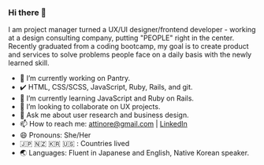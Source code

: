 ### Hi there 👋
I am project manager turned a UX/UI designer/frontend developer - working at a design consulting company, putting "PEOPLE" right in the center. Recently graduated from a coding bootcamp, my goal is to create product and services to solve problems people face on a daily basis with the newly learned skill. 

- 🔭 I’m currently working on Pantry.
- ✔️ HTML, CSS/SCSS, JavaScript, Ruby, Rails, and git.
- 🌱 I’m currently learning JavaScript and Ruby on Rails.
- 👯 I’m looking to collaborate on UX projects.
- 💬 Ask me about user research and business design.
- 📫 How to reach me: attinore@gmail.com | <a href="https://https://www.linkedin.com/in/hongjoo/" title="LinkedIn" rel="nofollow">LinkedIn</a>
- 😄 Pronouns: She/Her
- 🇯🇵 🇳🇿 🇰🇷 🇺🇸 : Countries lived
- 🌏 Languages: Fluent in Japanese and English, Native Korean speaker.

<!--
**attinore/attinore** is a ✨ _special_ ✨ repository because its `README.md` (this file) appears on your GitHub profile.
